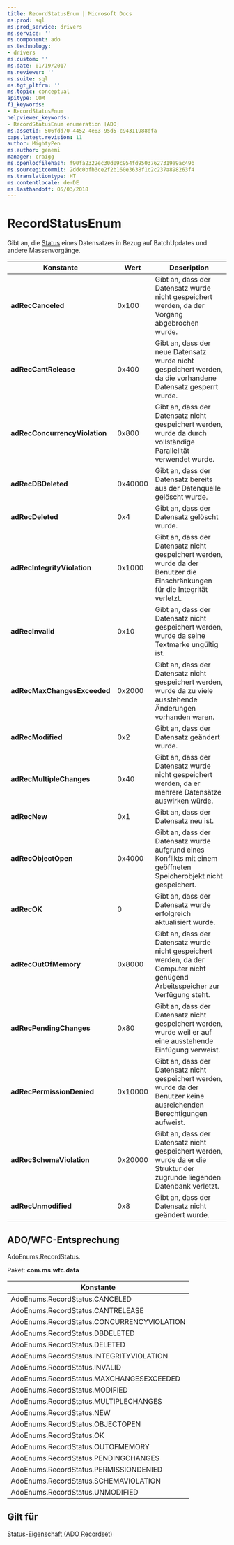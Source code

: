 ```yaml
---
title: RecordStatusEnum | Microsoft Docs
ms.prod: sql
ms.prod_service: drivers
ms.service: ''
ms.component: ado
ms.technology:
- drivers
ms.custom: ''
ms.date: 01/19/2017
ms.reviewer: ''
ms.suite: sql
ms.tgt_pltfrm: ''
ms.topic: conceptual
apitype: COM
f1_keywords:
- RecordStatusEnum
helpviewer_keywords:
- RecordStatusEnum enumeration [ADO]
ms.assetid: 506fdd70-4452-4e83-95d5-c94311988dfa
caps.latest.revision: 11
author: MightyPen
ms.author: genemi
manager: craigg
ms.openlocfilehash: f90fa2322ec30d09c954fd95037627319a9ac49b
ms.sourcegitcommit: 2ddc0bfb3ce2f2b160e3638f1c2c237a898263f4
ms.translationtype: HT
ms.contentlocale: de-DE
ms.lasthandoff: 05/03/2018
---
```

# <a name="recordstatusenum"></a>RecordStatusEnum
Gibt an, die [Status](../../../ado/reference/ado-api/status-property-ado-recordset.md) eines Datensatzes in Bezug auf BatchUpdates und andere Massenvorgänge.  
  
|Konstante|Wert|Description|  
|--------------|-----------|-----------------|  
|**adRecCanceled**|0x100|Gibt an, dass der Datensatz wurde nicht gespeichert werden, da der Vorgang abgebrochen wurde.|  
|**adRecCantRelease**|0x400|Gibt an, dass der neue Datensatz wurde nicht gespeichert werden, da die vorhandene Datensatz gesperrt wurde.|  
|**adRecConcurrencyViolation**|0x800|Gibt an, dass der Datensatz nicht gespeichert werden, wurde da durch vollständige Parallelität verwendet wurde.|  
|**adRecDBDeleted**|0x40000|Gibt an, dass der Datensatz bereits aus der Datenquelle gelöscht wurde.|  
|**adRecDeleted**|0x4|Gibt an, dass der Datensatz gelöscht wurde.|  
|**adRecIntegrityViolation**|0x1000|Gibt an, dass der Datensatz nicht gespeichert werden, wurde da der Benutzer die Einschränkungen für die Integrität verletzt.|  
|**adRecInvalid**|0x10|Gibt an, dass der Datensatz nicht gespeichert werden, wurde da seine Textmarke ungültig ist.|  
|**adRecMaxChangesExceeded**|0x2000|Gibt an, dass der Datensatz nicht gespeichert werden, wurde da zu viele ausstehende Änderungen vorhanden waren.|  
|**adRecModified**|0x2|Gibt an, dass der Datensatz geändert wurde.|  
|**adRecMultipleChanges**|0x40|Gibt an, dass der Datensatz wurde nicht gespeichert werden, da er mehrere Datensätze auswirken würde.|  
|**adRecNew**|0x1|Gibt an, dass der Datensatz neu ist.|  
|**adRecObjectOpen**|0x4000|Gibt an, dass der Datensatz wurde aufgrund eines Konflikts mit einem geöffneten Speicherobjekt nicht gespeichert.|  
|**adRecOK**|0|Gibt an, dass der Datensatz wurde erfolgreich aktualisiert wurde.|  
|**adRecOutOfMemory**|0x8000|Gibt an, dass der Datensatz wurde nicht gespeichert werden, da der Computer nicht genügend Arbeitsspeicher zur Verfügung steht.|  
|**adRecPendingChanges**|0x80|Gibt an, dass der Datensatz nicht gespeichert werden, wurde weil er auf eine ausstehende Einfügung verweist.|  
|**adRecPermissionDenied**|0x10000|Gibt an, dass der Datensatz nicht gespeichert werden, wurde da der Benutzer keine ausreichenden Berechtigungen aufweist.|  
|**adRecSchemaViolation**|0x20000|Gibt an, dass der Datensatz nicht gespeichert werden, wurde da er die Struktur der zugrunde liegenden Datenbank verletzt.|  
|**adRecUnmodified**|0x8|Gibt an, dass der Datensatz nicht geändert wurde.|  
  
## <a name="adowfc-equivalent"></a>ADO/WFC-Entsprechung  
 AdoEnums.RecordStatus.  
  
 Paket: **com.ms.wfc.data**  
  
|Konstante|  
|--------------|  
|AdoEnums.RecordStatus.CANCELED|  
|AdoEnums.RecordStatus.CANTRELEASE|  
|AdoEnums.RecordStatus.CONCURRENCYVIOLATION|  
|AdoEnums.RecordStatus.DBDELETED|  
|AdoEnums.RecordStatus.DELETED|  
|AdoEnums.RecordStatus.INTEGRITYVIOLATION|  
|AdoEnums.RecordStatus.INVALID|  
|AdoEnums.RecordStatus.MAXCHANGESEXCEEDED|  
|AdoEnums.RecordStatus.MODIFIED|  
|AdoEnums.RecordStatus.MULTIPLECHANGES|  
|AdoEnums.RecordStatus.NEW|  
|AdoEnums.RecordStatus.OBJECTOPEN|  
|AdoEnums.RecordStatus.OK|  
|AdoEnums.RecordStatus.OUTOFMEMORY|  
|AdoEnums.RecordStatus.PENDINGCHANGES|  
|AdoEnums.RecordStatus.PERMISSIONDENIED|  
|AdoEnums.RecordStatus.SCHEMAVIOLATION|  
|AdoEnums.RecordStatus.UNMODIFIED|  
  
## <a name="applies-to"></a>Gilt für  
 [Status-Eigenschaft (ADO Recordset)](../../../ado/reference/ado-api/status-property-ado-recordset.md)
